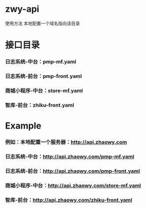 # zwy-api
使用方法
本地配置一个域名指向该目录

# 接口目录
### 日志系统-中台：pmp-mf.yaml
### 日志系统-前台：pmp-front.yaml
### 商城小程序-中台：store-mf.yaml
### 智库-前台：zhiku-front.yaml

# Example
### 例如：本地配置一个服务器：http://api.zhaowy.com
### 日志系统-中台：http://api.zhaowy.com/pmp-mf.yaml
### 日志系统-前台：http://api.zhaowy.com/pmp-front.yaml
### 商城小程序-中台：http://api.zhaowy.com/store-mf.yaml
### 智库-前台：http://api.zhaowy.com/zhiku-front.yaml
